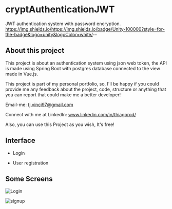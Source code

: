 # cryptAuthenticationJWT
JWT authentication system with password encryption.
https://img.shields.io/https://img.shields.io/badge/Unity-100000?style=for-the-badge&logo=unity&logoColor=white/<LABEL>-<MESSAGE>-<COLOR>

## About this project
This project is about an authentication system using json web token, the API is made using Spring Boot with postgres database connected to the view made in Vue.js.
 
This project is part of my personal portfolio, so, I'll be happy if you could provide me any feedback about the project, code, structure or anything that you can report that could make me a better developer!
  
Email-me: tj.vinci97@gmail.com

Connect with me at LinkedIn: www.linkedin.com/in/thiagorod/

Also, you can use this Project as you wish, It's free!

## Interface

- Login

- User registration

## Some Screens
![Login](https://github.com/andarino/cryptAuthJWT/blob/main/img/authView.png)

![signup](https://github.com/andarino/cryptAuthJWT/blob/main/img/registerView.png)
